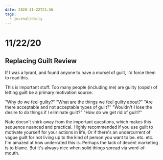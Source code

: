 ```yaml
---
date: 2020-11-22T21:56
tags: 
  - journal/daily
---
```


# 11/22/20


## Replacing Guilt Review

If I was a tyrant, and found anyone to have a morsel of guilt, I'd force them to read this.

This is important stuff. Too many people (including me) are guilty (oops!) of letting guilt be a primary motivation source. 

"Why do we feel guilty?"
"What are the things we feel guilty about?"
"Are there acceptable and not acceptable types of guilt?"
"Wouldn't I lose the desire to do things if Ι eliminate guilt?"
"How do we get rid of guilt?"

Nate doesn't shirk away from the important questions, which makes this sequence nuanced and practical. Highly recommended if you use guilt to motivate yourself for your actions in life; Or if there's an undercurrent of vague guilt for not living up to the kind of person you want to be. etc. etc.
I'm amazed at how underrated this is. Perhaps the lack of decent marketing is to blame. But it's always nice when solid things spread via word-of-mouth. 
